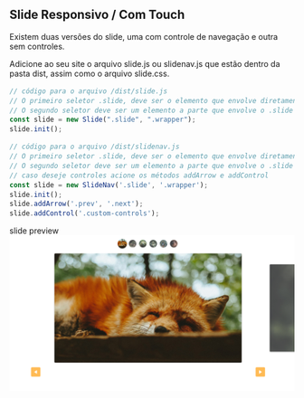## Slide Responsivo / Com Touch

Existem duas versões do slide, uma com controle de navegação e outra sem controles.

Adicione ao seu site o arquivo slide.js ou slidenav.js que estão dentro da pasta dist, assim como o arquivo slide.css.

```js
// código para o arquivo /dist/slide.js
// O primeiro seletor .slide, deve ser o elemento que envolve diretamente os slides.
// O segundo seletor deve ser um elemento a parte que envolve o .slide
const slide = new Slide(".slide", ".wrapper");
slide.init();
```

```js
// código para o arquivo /dist/slidenav.js
// O primeiro seletor .slide, deve ser o elemento que envolve diretamente os slides.
// O segundo seletor deve ser um elemento a parte que envolve o .slide
// caso deseje controles acione os métodos addArrow e addControl
const slide = new SlideNav('.slide', '.wrapper');
slide.init();
slide.addArrow('.prev', '.next');
slide.addControl('.custom-controls');
```
slide preview
![slide-preview](img/preview.png)
